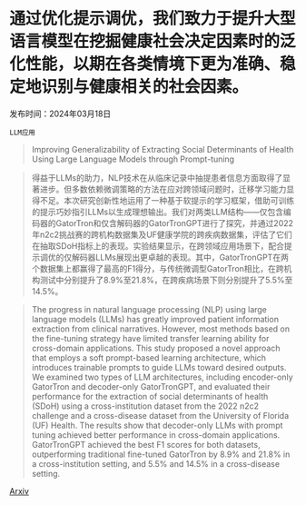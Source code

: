# 通过优化提示调优，我们致力于提升大型语言模型在挖掘健康社会决定因素时的泛化性能，以期在各类情境下更为准确、稳定地识别与健康相关的社会因素。

发布时间：2024年03月18日

`LLM应用`

> Improving Generalizability of Extracting Social Determinants of Health Using Large Language Models through Prompt-tuning

> 得益于LLMs的助力，NLP技术在从临床记录中抽提患者信息方面取得了显著进步。但多数依赖微调策略的方法在应对跨领域问题时，迁移学习能力显得不足。本次研究创新性地运用了一种基于软提示的学习框架，借助可训练的提示巧妙指引LLMs以生成理想输出。我们对两类LLM结构——仅包含编码器的GatorTron和仅含解码器的GatorTronGPT进行了探究，并通过2022年n2c2挑战赛的跨机构数据集及UF健康学院的跨疾病数据集，评估了它们在抽取SDoH指标上的表现。实验结果显示，在跨领域应用场景下，配合提示调优的仅解码器LLMs展现出更卓越的表现。其中，GatorTronGPT在两个数据集上都赢得了最高的F1得分，与传统微调型GatorTron相比，在跨机构测试中分别提升了8.9%至21.8%，在跨疾病场景下则分别提升了5.5%至14.5%。

> The progress in natural language processing (NLP) using large language models (LLMs) has greatly improved patient information extraction from clinical narratives. However, most methods based on the fine-tuning strategy have limited transfer learning ability for cross-domain applications. This study proposed a novel approach that employs a soft prompt-based learning architecture, which introduces trainable prompts to guide LLMs toward desired outputs. We examined two types of LLM architectures, including encoder-only GatorTron and decoder-only GatorTronGPT, and evaluated their performance for the extraction of social determinants of health (SDoH) using a cross-institution dataset from the 2022 n2c2 challenge and a cross-disease dataset from the University of Florida (UF) Health. The results show that decoder-only LLMs with prompt tuning achieved better performance in cross-domain applications. GatorTronGPT achieved the best F1 scores for both datasets, outperforming traditional fine-tuned GatorTron by 8.9% and 21.8% in a cross-institution setting, and 5.5% and 14.5% in a cross-disease setting.

[Arxiv](https://arxiv.org/abs/2403.12374)